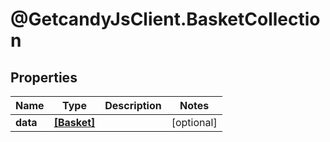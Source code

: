 # @GetcandyJsClient.BasketCollection

## Properties

Name | Type | Description | Notes
------------ | ------------- | ------------- | -------------
**data** | [**[Basket]**](Basket.md) |  | [optional] 


